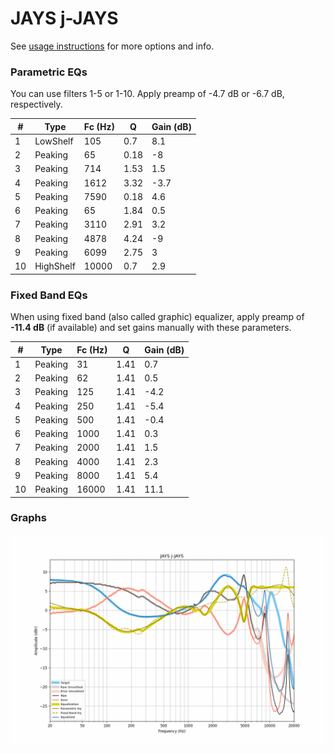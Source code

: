 # JAYS j-JAYS
See [usage instructions](https://github.com/jaakkopasanen/AutoEq#usage) for more options and info.

### Parametric EQs
You can use filters 1-5 or 1-10. Apply preamp of -4.7 dB or -6.7 dB, respectively.

|   # | Type      |   Fc (Hz) |    Q |   Gain (dB) |
|-----|-----------|-----------|------|-------------|
|   1 | LowShelf  |       105 | 0.7  |         8.1 |
|   2 | Peaking   |        65 | 0.18 |        -8   |
|   3 | Peaking   |       714 | 1.53 |         1.5 |
|   4 | Peaking   |      1612 | 3.32 |        -3.7 |
|   5 | Peaking   |      7590 | 0.18 |         4.6 |
|   6 | Peaking   |        65 | 1.84 |         0.5 |
|   7 | Peaking   |      3110 | 2.91 |         3.2 |
|   8 | Peaking   |      4878 | 4.24 |        -9   |
|   9 | Peaking   |      6099 | 2.75 |         3   |
|  10 | HighShelf |     10000 | 0.7  |         2.9 |

### Fixed Band EQs
When using fixed band (also called graphic) equalizer, apply preamp of **-11.4 dB** (if available) and set gains manually with these parameters.

|   # | Type    |   Fc (Hz) |    Q |   Gain (dB) |
|-----|---------|-----------|------|-------------|
|   1 | Peaking |        31 | 1.41 |         0.7 |
|   2 | Peaking |        62 | 1.41 |         0.5 |
|   3 | Peaking |       125 | 1.41 |        -4.2 |
|   4 | Peaking |       250 | 1.41 |        -5.4 |
|   5 | Peaking |       500 | 1.41 |        -0.4 |
|   6 | Peaking |      1000 | 1.41 |         0.3 |
|   7 | Peaking |      2000 | 1.41 |         1.5 |
|   8 | Peaking |      4000 | 1.41 |         2.3 |
|   9 | Peaking |      8000 | 1.41 |         5.4 |
|  10 | Peaking |     16000 | 1.41 |        11.1 |

### Graphs
![](./JAYS%20j-JAYS.png)
